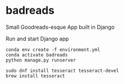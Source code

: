# badreads
Small Goodreads-esque App built in Django

Run and start Django app
```
conda env create -f environment.yml
conda activate badreads
python manage.py runserver
```

```
sudo dnf install tesseract tesseract-devel
brew install tesseract
```